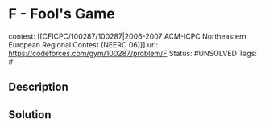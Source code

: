 # F - Fool's Game

contest: [[CFICPC/100287/100287|2006-2007 ACM-ICPC Northeastern European Regional Contest (NEERC 06)]]
url: https://codeforces.com/gym/100287/problem/F
Status: #UNSOLVED
Tags: #

## Description

## Solution

